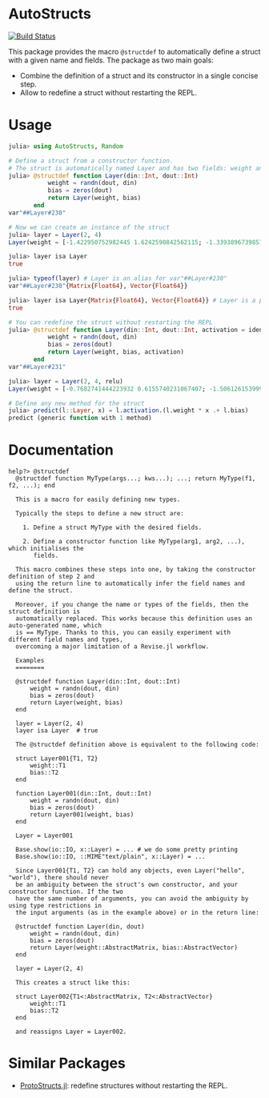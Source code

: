 # AutoStructs

[![Build Status](https://github.com/CarloLucibello/AutoStructs.jl/actions/workflows/CI.yml/badge.svg?branch=main)](https://github.com/CarloLucibello/AutoStructs.jl/actions/workflows/CI.yml?query=branch%3Amain)

This package provides the macro `@structdef` to automatically define a struct with a given name and fields. The package as two main goals:
- Combine the definition of a struct and its constructor in a single concise step.
- Allow to redefine a struct without restarting the REPL.

# Usage
```julia
julia> using AutoStructs, Random

# Define a struct from a constructor function.
# The struct is automatically named Layer and has two fields: weight and bias.
julia> @structdef function Layer(din::Int, dout::Int)
           weight = randn(dout, din)
           bias = zeros(dout)
           return Layer(weight, bias)
       end
var"##Layer#230"

# Now we can create an instance of the struct
julia> layer = Layer(2, 4)
Layer(weight = [-1.422950752982445 1.6242590842562115; -1.3393896739857631 0.8191382347282851; 0.3944420481119003 0.5955417101440335; 1.3944705999832914 1.1224997165166155], bias = [0.0, 0.0, 0.0, 0.0])

julia> layer isa Layer
true

julia> typeof(layer) # Layer is an alias for var"##Layer#230"
var"##Layer#230"{Matrix{Float64}, Vector{Float64}}

julia> layer isa Layer{Matrix{Float64}, Vector{Float64}} # Layer is a parametric type
true

# You can redefine the struct without restarting the REPL
julia> @structdef function Layer(din::Int, dout::Int, activation = identity)
           weight = randn(dout, din)
           bias = zeros(dout)
           return Layer(weight, bias, activation)
       end
var"##Layer#231"

julia> layer = Layer(2, 4, relu)
Layer(weight = [-0.7682741444223932 0.6155740231067407; -1.506126153999598 -0.7804554207069556; -0.10944649893432226 1.782291543052865; 0.26095648405623756 1.7713201612872245], bias = [0.0, 0.0, 0.0, 0.0], activation = tanh)

# Define any new method for the struct
julia> predict(l::Layer, x) = l.activation.(l.weight * x .+ l.bias)
predict (generic function with 1 method)
```
# Documentation

```
help?> @structdef
  @structdef function MyType(args...; kws...); ...; return MyType(f1, f2, ...); end

  This is a macro for easily defining new types.

  Typically the steps to define a new struct are:

    1. Define a struct MyType with the desired fields.

    2. Define a constructor function like MyType(arg1, arg2, ...), which initialises the
       fields.

  This macro combines these steps into one, by taking the constructor definition of step 2 and
  using the return line to automatically infer the field names and define the struct.

  Moreover, if you change the name or types of the fields, then the struct definition is
  automatically replaced. This works because this definition uses an auto-generated name, which
  is == MyType. Thanks to this, you can easily experiment with different field names and types,
  overcoming a major limitation of a Revise.jl workflow.

  Examples
  ========

  @structdef function Layer(din::Int, dout::Int)
      weight = randn(dout, din)
      bias = zeros(dout)
      return Layer(weight, bias)
  end
  
  layer = Layer(2, 4)
  layer isa Layer  # true

  The @structdef definition above is equivalent to the following code:

  struct Layer001{T1, T2}
      weight::T1
      bias::T2
  end
  
  function Layer001(din::Int, dout::Int)
      weight = randn(dout, din)
      bias = zeros(dout)
      return Layer001(weight, bias)
  end
  
  Layer = Layer001
  
  Base.show(io::IO, x::Layer) = ... # we do some pretty printing
  Base.show(io::IO, ::MIME"text/plain", x::Layer) = ... 

  Since Layer001{T1, T2} can hold any objects, even Layer("hello", "world"), there should never
  be an ambiguity between the struct's own constructor, and your constructor function. If the two
  have the same number of arguments, you can avoid the ambiguity by using type restrictions in
  the input arguments (as in the example above) or in the return line:

  @structdef function Layer(din, dout)
      weight = randn(dout, din)
      bias = zeros(dout)
      return Layer(weight::AbstractMatrix, bias::AbstractVector)
  end
  
  layer = Layer(2, 4)

  This creates a struct like this:

  struct Layer002{T1<:AbstractMatrix, T2<:AbstractVector}
      weight::T1
      bias::T2
  end

  and reassigns Layer = Layer002.
```

# Similar Packages

- [ProtoStructs.jl](https://github.com/BeastyBlacksmith/ProtoStructs.jl): redefine structures without restarting the REPL.
